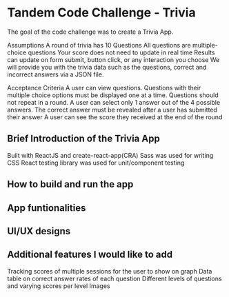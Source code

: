 # Tandem Code Challenge - Trivia

The goal of the code challenge was to create a Trivia App.


Assumptions
A round of trivia has 10 Questions
All questions are multiple-choice questions
Your score does not need to update in real time
Results can update on form submit, button click, or any interaction you choose
We will provide you with the trivia data such as the questions, correct and incorrect answers via a JSON file.

Acceptance Criteria
A user can view questions.
Questions with their multiple choice options must be displayed one at a time. Questions should not repeat in a round.
A user can select only 1 answer out of the 4 possible answers.
The correct answer must be revealed after a user has submitted their answer A user can see the score they received at the end of the round

## Brief Introduction of the Trivia App
Built with ReactJS and create-react-app(CRA)
Sass was used for writing CSS
React testing library was used for unit/component testing

## How to build and run the app 

## App funtionalities

## UI/UX designs


## Additional features I would like to add
Tracking scores of multiple sessions for the user to show on graph
Data table on correct answer rates of each question
Different levels of questions and varying scores per level
Images